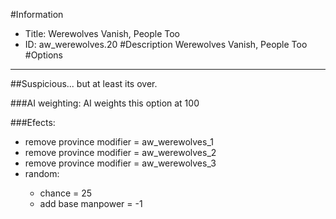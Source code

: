 #Information
 - Title: Werewolves Vanish, People Too
 - ID: aw_werewolves.20
#Description
Werewolves Vanish, People Too
#Options

___
##Suspicious... but at least its over.

###AI weighting:
AI weights this option at 100


###Efects:<ul><li>remove province modifier = aw_werewolves_1</li><li>remove province modifier = aw_werewolves_2</li><li>remove province modifier = aw_werewolves_3</li><li>random:</li><ul><li>chance = 25</li><li>add base manpower = -1</li></ul></ul>

